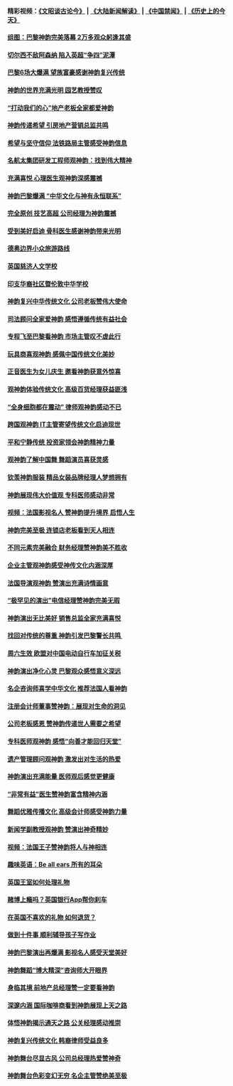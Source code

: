 #### 精彩视频：[《文昭谈古论今》](https://github.com/gfw-breaker/wenzhao/blob/master/README.md?t=01211830) | [《大陆新闻解读》](https://github.com/gfw-breaker/ntdtv-comedy/blob/master/README.md?t=01211830) | [《中国禁闻》](https://github.com/gfw-breaker/ntdtv-news/blob/master/README.md?t=01211830) | [《历史上的今天》](https://github.com/gfw-breaker/today-in-history/blob/master/README.md?t=01211830) 

#### [组图：巴黎神韵完美落幕 2万多观众躬逢其盛](../pages/nsc974/n10991478.md?t=01211830) 

#### [切尔西不敌阿森纳 陷入英超“争四”泥潭](../pages/nsc974/n10990981.md?t=01211830) 

#### [巴黎6场大爆满 望族富豪感谢神韵复兴传统](../pages/nsc974/n10990485.md?t=01211830) 

#### [神韵的世界充满光明  园艺教授赞叹](../pages/nsc974/n10990393.md?t=01211830) 

#### [“打动我们的心”地产老板全家都爱神韵](../pages/nsc974/n10990224.md?t=01211830) 

#### [神韵传递希望 引房地产营销总监共鸣](../pages/nsc974/n10990026.md?t=01211830) 

#### [希望与坚守信仰 法铁路局主管感受神韵信息](../pages/nsc974/n10990061.md?t=01211830) 

#### [名航太集团研发工程师观神韵：找到伟大精神](../pages/nsc974/n10989922.md?t=01211830) 

#### [充满喜悦 心理医生观神韵深感震撼](../pages/nsc974/n10990031.md?t=01211830) 

#### [神韵巴黎爆满 “中华文化与神有永恒联系”](../pages/nsc974/n10989837.md?t=01211830) 

#### [完全原创 技艺高超 公司经理为神韵震撼](../pages/nsc974/n10989954.md?t=01211830) 

#### [受到美好启迪 骨科医生感谢神韵带来光明](../pages/nsc974/n10989946.md?t=01211830) 

#### [德奥边界小众旅游路线](../pages/nsc974/n10989938.md?t=01211830) 

#### [英国慈济人文学校](../pages/nsc974/n10989797.md?t=01211830) 

#### [印支华裔社区暨伦敦中华学校](../pages/nsc974/n10989792.md?t=01211830) 

#### [神韵复兴中华传统文化 公司老板赞伟大使命](../pages/nsc974/n10989243.md?t=01211830) 

#### [司法顾问全家爱神韵 感悟遵循传统有益社会](../pages/nsc974/n10989065.md?t=01211830) 

#### [专程飞至巴黎看神韵 市场主管叹不虚此行](../pages/nsc974/n10989012.md?t=01211830) 

#### [玩具商喜观神韵 感佩中国传统文化美妙](../pages/nsc974/n10988833.md?t=01211830) 

#### [正音医生为女儿庆生 邀看神韵获意外惊喜](../pages/nsc974/n10988789.md?t=01211830) 

#### [观神韵体验传统文化 高级百货经理获益匪浅](../pages/nsc974/n10988712.md?t=01211830) 

#### [“全身细胞都在震动” 律师观神韵感动不已](../pages/nsc974/n10988620.md?t=01211830) 

#### [跨国观神韵 IT主管寄望传统文化启迪现世](../pages/nsc974/n10988586.md?t=01211830) 

#### [平和宁静传统 投资家领会神韵精神力量](../pages/nsc974/n10988579.md?t=01211830) 

#### [观神韵了解中国舞 舞蹈演员喜获灵感](../pages/nsc974/n10988424.md?t=01211830) 

#### [钦羡神韵服装 精品女装品牌经理人梦想拥有](../pages/nsc974/n10988351.md?t=01211830) 

#### [神韵展现伟大价值观 专科医师感动非常](../pages/nsc974/n10988364.md?t=01211830) 

#### [视频：法国影视名人 赞神韵提升境界 启悟人生](../pages/nsc974/n10988310.md?t=01211830) 

#### [神韵完美至极 连锁店老板看到天人相连](../pages/nsc974/n10988295.md?t=01211830) 

#### [不同元素完美融合 财务经理赞神韵美不胜收](../pages/nsc974/n10988276.md?t=01211830) 

#### [企业主管观神韵感受神传文化内涵深厚](../pages/nsc974/n10988231.md?t=01211830) 

#### [法国导演观神韵 赞演出充满诗情画意](../pages/nsc974/n10987958.md?t=01211830) 

#### [“极罕见的演出”电信经理赞神韵完美无瑕](../pages/nsc974/n10988124.md?t=01211830) 

#### [神韵演出无比美好 销售总监全家充满喜悦](../pages/nsc974/n10988115.md?t=01211830) 

#### [找回对传统的尊重 神韵引发巴黎警长共鸣 ](../pages/nsc974/n10987940.md?t=01211830) 

#### [周六生效 欧盟对中国电动自行车加征关税](../pages/nsc974/n10987637.md?t=01211830) 

#### [神韵演出净化心灵 巴黎观众感悟意义深远](../pages/nsc974/n10987067.md?t=01211830) 

#### [名企咨询师喜学中华文化 推荐法国人看神韵](../pages/nsc974/n10987002.md?t=01211830) 

#### [注册会计师董事赞神韵：展现对生命的洞见](../pages/nsc974/n10986927.md?t=01211830) 

#### [公司老板感恩 赞神韵传递世人需要之希望](../pages/nsc974/n10986858.md?t=01211830) 

#### [专科医师观神韵 感悟“向善才能回归天堂”](../pages/nsc974/n10986837.md?t=01211830) 

#### [遗产管理顾问观神韵 激发出对生活的热爱](../pages/nsc974/n10986911.md?t=01211830) 

#### [神韵演出充满能量 医师观后感觉更健康](../pages/nsc974/n10986822.md?t=01211830) 

#### [“非常有益”医生赞神韵富含精神内涵](../pages/nsc974/n10986718.md?t=01211830) 

#### [舞蹈优雅传播文化 高级会计师感受神韵力量](../pages/nsc974/n10986710.md?t=01211830) 

#### [新闻学副教授观神韵 赞演出神奇精妙](../pages/nsc974/n10986613.md?t=01211830) 

#### [视频：法国王子赞神韵将人与神相连](../pages/nsc974/n10986413.md?t=01211830) 

#### [趣味英语：Be all ears 所有的耳朵](../pages/nsc974/n10985161.md?t=01211830) 

#### [英国王室如何处理礼物](../pages/nsc974/n10985131.md?t=01211830) 

#### [赌博上瘾吗？英国银行App帮你刹车](../pages/nsc974/n10985121.md?t=01211830) 

#### [在英国不喜欢的礼物 如何退货？](../pages/nsc974/n10985110.md?t=01211830) 

#### [做到十件事 顺利辅导孩子写作业](../pages/nsc974/n10985075.md?t=01211830) 

#### [神韵巴黎演出再爆满 影视名人感受天堂美好](../pages/nsc974/n10984954.md?t=01211830) 

#### [神韵舞蹈“博大精深”咨询师大开眼界](../pages/nsc974/n10984677.md?t=01211830) 

#### [身临其境 前地产总经理赞一定要看神韵](../pages/nsc974/n10984484.md?t=01211830) 

#### [深邃内涵 国际咖啡商看到神韵展现上天之路](../pages/nsc974/n10984529.md?t=01211830) 

#### [体悟神韵揭示通天之路 公关经理感动推崇](../pages/nsc974/n10984420.md?t=01211830) 

#### [神韵复兴传统文化 韩裔律师受益良多](../pages/nsc974/n10984336.md?t=01211830) 

#### [神韵舞台尽显古风 公司总经理热爱赞神奇](../pages/nsc974/n10984129.md?t=01211830) 

#### [神韵舞台色彩变幻无穷 名企主管赞绝美至极](../pages/nsc974/n10984123.md?t=01211830) 

